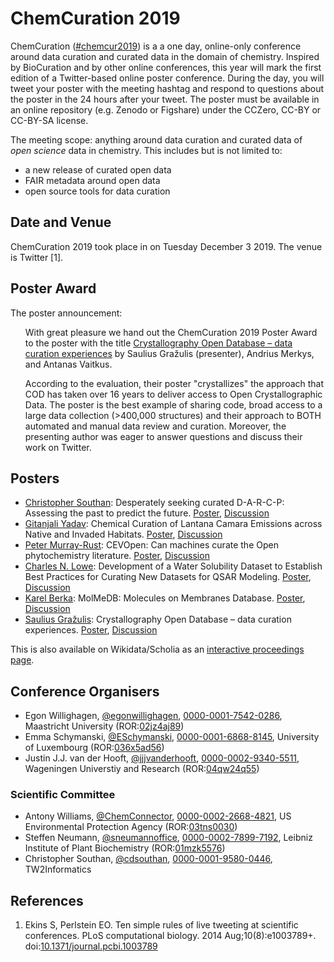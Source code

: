 # ChemCuration 2019

ChemCuration ([#chemcur2019](https://twitter.com/hashtag/chemcur2019))
is a a one day, online-only conference around data curation and curated data in the
domain of chemistry. Inspired by BioCuration and by other online conferences, this year will mark
the first edition of a Twitter-based online poster conference. During the day, you will tweet your
poster with the meeting hashtag and respond to questions about the poster in the 24 hours after
your tweet. The poster must be available in an online repository (e.g. Zenodo or Figshare)
under the CCZero, CC-BY or CC-BY-SA license.

The meeting scope: anything around data curation and curated data of *open science* data in
chemistry. This includes but is not limited to:

* a new release of curated open data
* FAIR metadata around open data
* open source tools for data curation

## Date and Venue

ChemCuration 2019 took place in on Tuesday December 3 2019. The venue is Twitter&nbsp;[1].

## Poster Award

The poster announcement:

<ul>
With great pleasure we hand out the ChemCuration 2019 Poster Award to the poster with the title <a href="https://doi.org/10.5281/zenodo.3560692">Crystallography Open Database – data curation experiences</a> by Saulius Gražulis (presenter), Andrius Merkys, and Antanas Vaitkus.
</ul>
<ul>
According to the evaluation, their poster "crystallizes" the approach that COD has taken over 16 years to deliver access to Open Crystallographic Data. The poster is the best example of sharing code, broad access to a large data collection (>400,000 structures) and their approach to BOTH automated and manual data review and curation. Moreover, the presenting author was eager to answer questions and discuss their work on Twitter.
</ul>

## Posters

* [Christopher Southan](https://twitter.com/cdsouthan): Desperately seeking curated D-A-R-C-P: Assessing the past to predict the future. [Poster](https://doi.org/10.6084/m9.figshare.11295323), [Discussion](https://twitter.com/cdsouthan/status/1201775181691334656)
* [Gitanjali Yadav](https://twitter.com/gilienv): Chemical Curation of Lantana Camara Emissions across Native and Invaded Habitats. [Poster](https://doi.org/10.5281/zenodo.3558770), [Discussion](https://twitter.com/gilienv/status/1201797911203471360)
* [Peter Murray-Rust](https://twitter.com/petermurrayrust): CEVOpen: Can machines curate the Open phytochemistry literature. [Poster](https://doi.org/10.5281/zenodo.3558784), [Discussion](https://twitter.com/petermurrayrust/status/1201790037802831872)
* [Charles N. Lowe](https://twitter.com/Charles98762993): Development of a Water Solubility Dataset to Establish Best Practices for Curating New Datasets for QSAR Modeling. [Poster](https://doi.org/10.23645/epacomptox.11303174.v1), [Discussion](https://twitter.com/Charles98762993/status/1201835058409197568)
* [Karel Berka](https://twitter.com/caco3cz): MolMeDB: Molecules on Membranes Database. [Poster](https://doi.org/10.5281/zenodo.3560328), [Discussion](https://twitter.com/caco3cz/status/1201638546945302528)
* [Saulius Gražulis](https://twitter.com/sgrazulis): Crystallography Open Database – data curation experiences. [Poster](https://doi.org/10.5281/zenodo.3560692), [Discussion](https://twitter.com/sgrazulis/status/1201837622567546882)

This is also available on Wikidata/Scholia as an [interactive proceedings page](https://tools.wmflabs.org/scholia/venue/Q77190799).

## Conference Organisers

* Egon Willighagen, [@egonwillighagen](https://twitter.com/egonwillighagen), [0000-0001-7542-0286](https://orcid.org/0000-0001-7542-0286), Maastricht University (ROR:[02jz4aj89](https://ror.org/02jz4aj89))
* Emma Schymanski, [@ESchymanski](https://twitter.com/ESchymanski), [0000-0001-6868-8145](https://orcid.org/0000-0001-6868-8145), University of Luxembourg (ROR:[036x5ad56](https://ror.org/036x5ad56))
* Justin J.J. van der Hooft, [@jjjvanderhooft](https://twitter.com/jjjvanderhooft), [0000-0002-9340-5511](https://orcid.org/0000-0002-9340-5511), Wageningen Universtiy and Research (ROR:[04qw24q55](https://ror.org/04qw24q55))

### Scientific Committee

* Antony Williams, [@ChemConnector](https://twitter.com/ChemConnector), [0000-0002-2668-4821](https://orcid.org/0000-0002-2668-4821), US Environmental Protection Agency (ROR:[03tns0030](https://ror.org/03tns0030))
* Steffen Neumann, [@sneumannoffice](https://twitter.com/sneumannoffice), [0000-0002-7899-7192](http://orcid.org/0000-0002-7899-7192), Leibniz Institute of Plant Biochemistry (ROR:[01mzk5576](https://ror.org/01mzk5576))
* Christopher Southan, [@cdsouthan](https://twitter.com/cdsouthan), [0000-0001-9580-0446](http://orcid.org/0000-0001-9580-0446), TW2Informatics

## References

1. Ekins S, Perlstein EO. Ten simple rules of live tweeting at scientific conferences. PLoS computational biology. 2014 Aug;10(8):e1003789+. doi:[10.1371/journal.pcbi.1003789](https://journals.plos.org/ploscompbiol/article?id=10.1371/journal.pcbi.1003789)


